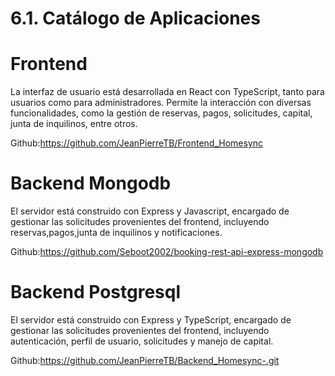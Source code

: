 # 6.1. Catálogo de Aplicaciones

# Frontend
La interfaz de usuario está desarrollada en React con TypeScript, tanto para usuarios como para administradores. Permite la interacción con diversas funcionalidades, como la gestión de reservas, pagos, solicitudes, capital, junta de inquilinos, entre otros.

Github:https://github.com/JeanPierreTB/Frontend_Homesync

# Backend Mongodb
El servidor está construido con Express y Javascript, encargado de gestionar las solicitudes provenientes del frontend, incluyendo reservas,pagos,junta de inquilinos y notificaciones.

Github:https://github.com/Seboot2002/booking-rest-api-express-mongodb

# Backend Postgresql
El servidor está construido con Express y TypeScript, encargado de gestionar las solicitudes provenientes del frontend, incluyendo autenticación, perfil de usuario, solicitudes y manejo de capital.

Github:https://github.com/JeanPierreTB/Backend_Homesync-.git
